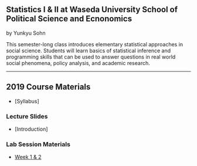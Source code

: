 ## Statistics I & II at Waseda University School of Political Science and Ecnonomics

by Yunkyu Sohn

This semester-long class introduces elementary statistical approaches in social science. Students will learn basics of statistical inference and programming skills that can be used to answer questions in real world social phenomena, policy analysis, and academic research.

---

## 2019 Course Materials

* [Syllabus]

### Lecture Slides

* [Introduction]

### Lab Session Materials

* [Week 1 & 2](./2019S/lab/2019S_Statistics1_SOHN_lab01.zip)
